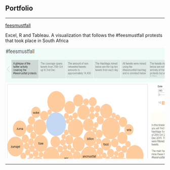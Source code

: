 ## Portfolio

---
[feesmustfall](/feesmustfall)

Excel, R and Tableau. A visualization that follows the #feesmustfall protests that took place in South Africa

<img src="images/feesmust.png?raw=true" width="600" height="350"/>





---






